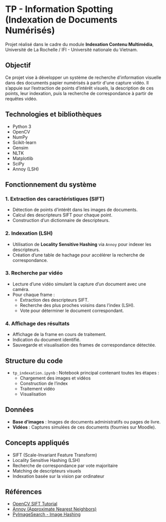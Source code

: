 # TP - Information Spotting (Indexation de Documents Numérisés)

Projet réalisé dans le cadre du module **Indexation Contenu Multimédia**, Université de La Rochelle / IFI - Université nationale du Vietnam.

## Objectif

Ce projet vise à développer un système de recherche d’information visuelle dans des documents papier numérisés à partir d'une capture vidéo. Il s’appuie sur l’extraction de points d’intérêt visuels, la description de ces points, leur indexation, puis la recherche de correspondance à partir de requêtes vidéo.

## Technologies et bibliothèques

- Python 3
- OpenCV
- NumPy
- Scikit-learn
- Gensim
- NLTK
- Matplotlib
- SciPy
- Annoy (LSH)

##  Fonctionnement du système

### 1. Extraction des caractéristiques (SIFT)

- Détection de points d’intérêt dans les images de documents.
- Calcul des descripteurs SIFT pour chaque point.
- Construction d’un dictionnaire de descripteurs.

### 2. Indexation (LSH)

- Utilisation de **Locality Sensitive Hashing** via `Annoy` pour indexer les descripteurs.
- Création d’une table de hachage pour accélérer la recherche de correspondance.

### 3. Recherche par vidéo

- Lecture d’une vidéo simulant la capture d’un document avec une caméra.
- Pour chaque frame :
  - Extraction des descripteurs SIFT.
  - Recherche des plus proches voisins dans l’index (LSH).
  - Vote pour déterminer le document correspondant.

### 4. Affichage des résultats

- Affichage de la frame en cours de traitement.
- Indication du document identifié.
- Sauvegarde et visualisation des frames de correspondance détectée.

## Structure du code

- `tp_indexation.ipynb` : Notebook principal contenant toutes les étapes :
  - Chargement des images et vidéos
  - Construction de l’index
  - Traitement vidéo
  - Visualisation

## Données

- **Base d'images** : Images de documents administratifs ou pages de livre.
- **Vidéos** : Captures simulées de ces documents (fournies sur Moodle).

## Concepts appliqués

- SIFT (Scale-Invariant Feature Transform)
- Locality Sensitive Hashing (LSH)
- Recherche de correspondance par vote majoritaire
- Matching de descripteurs visuels
- Indexation basée sur la vision par ordinateur

##  Références

- [OpenCV SIFT Tutorial](https://docs.opencv.org/master/da/df5/tutorial_py_sift_intro.html)
- [Annoy (Approximate Nearest Neighbors)](https://github.com/spotify/annoy)
- [PyImageSearch - Image Hashing](https://www.pyimagesearch.com/2017/11/27/image-hashing-opencv-python/)